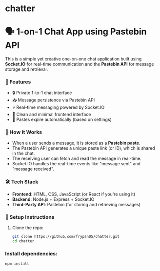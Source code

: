 # chatter

# 🗣️ 1-on-1 Chat App using Pastebin API

This is a simple yet creative one-on-one chat application built using **Socket.IO** for real-time communication and the **Pastebin API** for message storage and retrieval.

### 🚀 Features

- 🔒 Private 1-to-1 chat interface
- 📥 Message persistence via Pastebin API
- ⚡ Real-time messaging powered by Socket.IO
- 🧼 Clean and minimal frontend interface
- 📜 Pastes expire automatically (based on settings)

### 🧠 How It Works

- When a user sends a message, it is stored as a **Pastebin paste**.
- The Pastebin API generates a unique paste link (or ID), which is shared in the chat.
- The receiving user can fetch and read the message in real-time.
- Socket.IO handles the real-time events like "message sent" and "message received".

### 🛠️ Tech Stack

- **Frontend**: HTML, CSS, JavaScript (or React if you're using it)
- **Backend**: Node.js + Express + Socket.IO
- **Third-Party API**: Pastebin (for storing and retrieving messages)

### 🔧 Setup Instructions

1. Clone the repo:
   ```bash
   git clone https://github.com/frypan05/chatter.git
   cd chatter
### Install dependencies:

```bash
npm install
